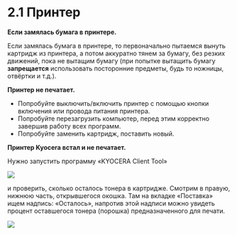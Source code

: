 # 2.1 Принтер

**Если замялась бумага в принтере.**

Если замялась бумага в принтере, то первоначально пытаемся вынуть картридж из принтера, а потом аккуратно тянем за бумагу, без резких движений, пока не вытащим бумагу (при попытке вытащить бумагу **запрещается** использовать посторонние предметы, будь то ножницы, отвёртки и т.д.).

**Принтер не печатает.**

* Попробуйте выключить/включить принтер с помощью кнопки включения или провода питания принтера.
* Попробуйте перезагрузить компьютер, перед этим корректно завершив работу всех программ.
* Попробуйте заменить картридж, поставить новый.

**Принтер Kyocera встал и не печатает.**

Нужно запустить программу «KYOCERA Client Tool»&#x20;

![](../../.gitbook/assets/2021-11-24\_15-09-35.png)

и проверить, сколько осталось тонера в картридже. Смотрим в правую, нижнюю часть, открывшегося окошка. Там на вкладке «Поставка» ищем надпись: «Осталось», напротив этой надписи можно увидеть процент оставшегося тонера (порошка) предназначенного для печати.

![](../../.gitbook/assets/2021-11-24\_15-07-55.png)
